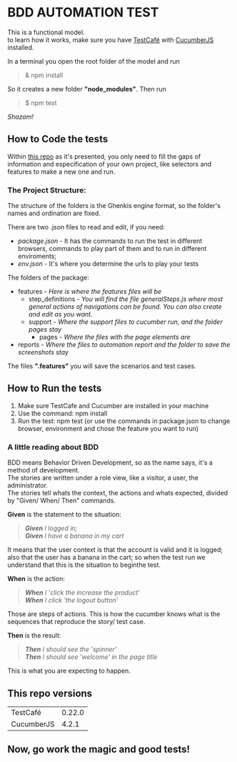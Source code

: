 # BDD AUTOMATION TEST

This is a functional model.  
to learn how it works, make sure you have [TestCafé](https://github.com/DevExpress/testcafe) with [CucumberJS](https://github.com/cucumber/cucumber-js) installed.  

In a terminal you open the root folder of the model and run  
> & npm install

So it creates a new folder **"node_modules"**. 
Then run   
> $ npm test

_Shazam!_

## How to Code the tests 
Within [this repo](https://github.com/AlyneSoares/wiki_bdd) as it's presented, you only need to fill the gaps of information and especification of your own project, like selectors and features to make a new one and run.
 
 ### The Project Structure:
 The structure of the folders is the Ghenkis engine format, so the folder's names and ordination are fixed.

There are two .json files to read and edit, if you need:  
* *package.json* - It has the commands to run the test in different browsers, commands to play part of them and to run in different enviroments;  
* *env.json* - It's where you determine the urls to play your tests  

The folders of the package:  
* features - *Here is where the features files will be*
  * step_definitions - *You will find the file generalSteps.js where most general actions of navigations can be found. You can also create and edit as you want.*
  * support - *Where the support files to cucumber run, and the folder pages stay*
    * pages - *Where the files with the page elements are*
* reports - *Where the files to automation report and the folder to save the screenshots stay*

The files **".features"** you will save the scenarios and test cases.


## How to Run the tests
1. Make sure TestCafe and Cucumber are installed in your machine
2. Use the command: npm install
3. Run the test: npm test (or use the commands in package.json to change browser, environment and chose the feature you want to run)

### A little reading about BDD
BDD means Behavior Driven Development, so as the name says, it's a method of development.  
The stories are written under a role view, like a visitor, a user, the administrator.  
The stories tell whats the context, the actions and whats expected, divided by "Given/ When/ Then" commands.

**Given** is the statement to the situation:  
> _**Given** I logged in;_  
> _**Given** I have a banana in my cart_

It means that the user context is that the account is valid and it is logged; also that the user has a banana in the cart; so when the test run we understand that this is the situation to beginthe test.

**When** is the action:
> _**When** I 'click the increase the product'_  
> _**When** I click 'the logout button'_

Those are steps of actions. This is how the cucumber knows what is the sequences that reproduce the story/ test case. 

**Then** is the result:
> _**Then** I should see the 'spinner'_  
> _**Then** I should see 'welcome' in the page title_

This is what you are expecting to happen.


## This repo versions
<table>
<tr>
    <td>TestCafé</td>
    <td>0.22.0</td>
</tr>
<tr>
    <td>CucumberJS</td>
    <td>4.2.1</td>
</tr>
</table>

## Now, go work the magic and good tests!
